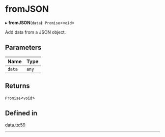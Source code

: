 # fromJSON


▸ **fromJSON**(`data`): `Promise`\<`void`\>

Add data from a JSON object.

## Parameters

| Name | Type |
| :------ | :------ |
| `data` | `any` |

## Returns

`Promise`\<`void`\>

## Defined in

[data.ts:59](https://github.com/causalabs/causadb-node/blob/f466638/src/data.ts#L59)

___
